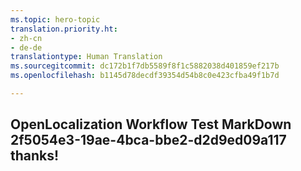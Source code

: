 ```yaml
---
ms.topic: hero-topic
translation.priority.ht:
- zh-cn
- de-de
translationtype: Human Translation
ms.sourcegitcommit: dc172b1f7db5589f8f1c5882038d401859ef217b
ms.openlocfilehash: b1145d78decdf39354d54b8c0e423cfba49f1b7d

---
```

## OpenLocalization Workflow Test MarkDown 2f5054e3-19ae-4bca-bbe2-d2d9ed09a117 thanks!



<!--HONumber=Jul16_HO5-->


